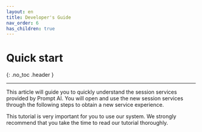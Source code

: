 ```yaml
---
layout: en
title: Developer's Guide
nav_order: 6
has_children: true
---
```


# Quick start

{: .no_toc .header }

---

This article will guide you to quickly understand the session services provided by Prompt AI. You will open and use the new session services through the following steps to obtain a new service experience.

This tutorial is very important for you to use our system. We strongly recommend that you take the time to read our tutorial thoroughly.
